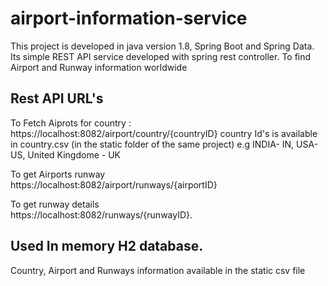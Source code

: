 # airport-information-service

This project is developed in java version 1.8, Spring Boot and Spring Data.
Its simple REST API service developed with spring rest controller. To find Airport and Runway information worldwide 

## Rest API URL's
To Fetch Aiprots for country :
  https://localhost:8082/airport/country/{countryID} 
    country Id's is available in country.csv (in the static folder of the same project)
    e.g INDIA- IN, USA- US, United Kingdome - UK
    
   
 To get Airports runway  
  https://localhost:8082/airport/runways/{airportID} 
  
 To get runway details  
  https://localhost:8082/runways/{runwayID}.
  
  
 
## Used In memory H2 database.
  Country, Airport and Runways information available in the static csv file
